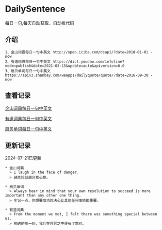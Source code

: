 # DailySentence

每日一句,每天自动获取，自动推代码

## 介绍

```
1、金山词霸每日一句中英文 http://open.iciba.com/dsapi/?date=2018-01-01 - now
2、有道词典每日一句中英文 https://dict.youdao.com/infoline?mode=publish&date=2021-03-15&update=auto&apiversion=6.0
3、扇贝单词每日一句中英文 https://apiv3.shanbay.com/weapps/dailyquote/quote/?date=2016-09-30 - now
```

## 查看记录

[金山词霸每日一句中英文](./data/iciba/)

[有道词典每日一句中英文](./data/youdao/)

[扇贝单词每日一句中英文](./data/shanbay/)

## 更新记录
2024-07-21已更新 
```
* 金山词霸
  > I laugh in the face of danger.
  > 越危险就越合我心意。

* 扇贝单词
  > Always bear in mind that your own resolution to succeed is more important than any other one thing.
  > 牢记一点，你想要成功的决心比其他任何事情都重要。

* 有道词典
  > From the moment we met, I felt there was something special between us.
  > 相遇的那一刻，我们在冥冥之中便有了羁绊。

```
